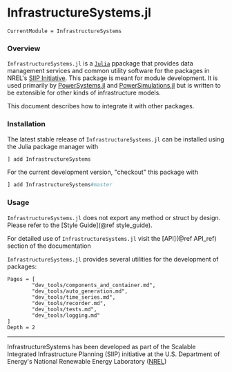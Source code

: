 # InfrastructureSystems.jl

```@meta
CurrentModule = InfrastructureSystems
```

### Overview

`InfrastructureSystems.jl` is a [`Julia`](http://www.julialang.org) ppackage that provides
data management services and common utility software for the packages in
NREL's [SIIP Initiative](https://github.com/NREL-SIIP). This package is meant
for module development. It is used primarily by
[PowerSystems.jl](https://github.com/NREL-SIIP/PowerSystems.jl) and
[PowerSimulations.jl](https://github.com/NREL-SIIP/PowerSimulations.jl) but is
written to be extensible for other kinds of infrastructure models.

This document describes how to integrate it with other packages.

### Installation

The latest stable release of `InfrastructureSystems.jl` can be installed using the Julia
package manager with

```Julia
] add InfrastructureSystems
```

For the current development version, "checkout" this package with

```Julia
] add InfrastructureSystems#master
```

### Usage

`InfrastructureSystems.jl` does not export any method or struct by design. Please refer to
the [Style Guide](@ref style_guide).

For detailed use of `InfrastructureSystems.jl` visit the [API](@ref API_ref) section of the
documentation

`InfrastructureSystems.jl` provides several utilities for the development of packages:

```@contents
Pages = [
        "dev_tools/components_and_container.md",
        "dev_tools/auto_generation.md",
        "dev_tools/time_series.md",
        "dev_tools/recorder.md",
        "dev_tools/tests.md",
        "dev_tools/logging.md"
]
Depth = 2
```

------------
InfrastructureSystems has been developed as part of the Scalable Integrated Infrastructure Planning
(SIIP) initiative at the U.S. Department of Energy's National Renewable Energy Laboratory
([NREL](https://www.nrel.gov/))
